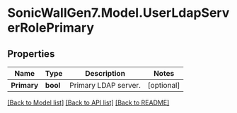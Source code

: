 # SonicWallGen7.Model.UserLdapServerRolePrimary

## Properties

Name | Type | Description | Notes
------------ | ------------- | ------------- | -------------
**Primary** | **bool** | Primary LDAP server. | [optional] 

[[Back to Model list]](../README.md#documentation-for-models) [[Back to API list]](../README.md#documentation-for-api-endpoints) [[Back to README]](../README.md)

